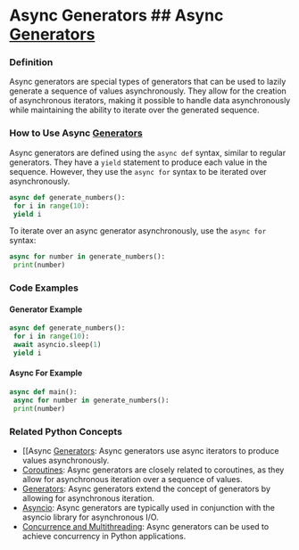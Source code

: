 # Async Generators ## Async [Generators](./../generators/)

### Definition

Async generators are special types of generators that can be used to lazily generate a sequence of values asynchronously. They allow for the creation of asynchronous iterators, making it possible to handle data asynchronously while maintaining the ability to iterate over the generated sequence.

### How to Use Async [Generators](./../generators/)

Async generators are defined using the `async def` syntax, similar to regular generators. They have a `yield` statement to produce each value in the sequence. However, they use the `async for` syntax to be iterated over asynchronously.

```python
async def generate_numbers():
 for i in range(10):
 yield i
```

To iterate over an async generator asynchronously, use the `async for` syntax:

```python
async for number in generate_numbers():
 print(number)
```

### Code Examples

#### Generator Example

```python
async def generate_numbers():
 for i in range(10):
 await asyncio.sleep(1)
 yield i
```

#### Async For Example

```python
async def main():
 async for number in generate_numbers():
 print(number)
```

### Related Python Concepts

- [[Async [Generators](./../generators/): Async generators use async iterators to produce values asynchronously.
- [Coroutines](./../coroutines/): Async generators are closely related to coroutines, as they allow for asynchronous iteration over a sequence of values.
- [Generators](./../generators/): Async generators extend the concept of generators by allowing for asynchronous iteration.
- [Asyncio](./../asyncio/): Async generators are typically used in conjunction with the asyncio library for asynchronous I/O.
- [Concurrence and Multithreading](./../concurrence-and-multithreading/): Async generators can be used to achieve concurrency in Python applications.